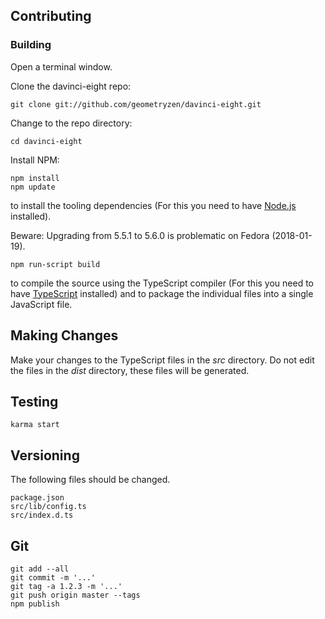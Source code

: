 ## Contributing

### Building

Open a terminal window.

Clone the davinci-eight repo:
```
git clone git://github.com/geometryzen/davinci-eight.git
```

Change to the repo directory:
```
cd davinci-eight
```

Install NPM:
```
npm install
npm update
```
to install the tooling dependencies (For this you need to have [Node.js](http://nodejs.org) installed).

Beware: Upgrading from 5.5.1 to 5.6.0 is problematic on Fedora (2018-01-19).

```
npm run-script build
```
to compile the source using the TypeScript compiler (For this you need to have [TypeScript](http://www.typescriptlang.org) installed) and to package the individual files into a single JavaScript file.

## Making Changes

Make your changes to the TypeScript files in the _src_ directory. Do not edit the files in the _dist_ directory, these files will be generated.

## Testing

```
karma start
```

## Versioning

The following files should be changed.

```
package.json
src/lib/config.ts
src/index.d.ts
```

## Git

```
git add --all
git commit -m '...'
git tag -a 1.2.3 -m '...'
git push origin master --tags
npm publish
```